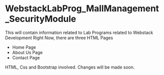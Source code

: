 # WebstackLabProg_MallManagement_SecurityModule
This will contain information related to Lab Programs related to Webstack Development
Right Now, there are three HTML Pages
- Home Page
- About Us Page
- Contact Page

HTML, Css and Bootstrap involved. Changes will be made soon.
